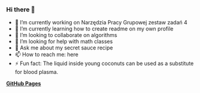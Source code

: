 ### Hi there 👋


- 🔭 I’m currently working on Narzędzia Pracy Grupowej zestaw zadań 4
- 🌱 I’m currently learning how to create readme on my own profile
- 👯 I’m looking to collaborate on algorithms
- 🤔 I’m looking for help with math classes
- 💬 Ask me about my secret sauce recipe
- 📫 How to reach me: here
- ⚡ Fun fact: The liquid inside young coconuts can be used as a substitute for blood plasma.


**[GitHub Pages](https://github.com/haarmeggido/haarmeggido.github.io)**
